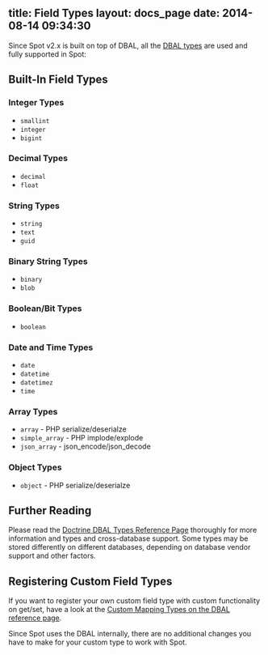 title: Field Types
layout: docs_page
date: 2014-08-14 09:34:30
---

Since Spot v2.x is built on top of DBAL, all the [DBAL
types](http://docs.doctrine-project.org/projects/doctrine-dbal/en/latest/reference/types.html)
are used and fully supported in Spot:

## Built-In Field Types

### Integer Types
 * `smallint`
 * `integer`
 * `bigint`

### Decimal Types
 * `decimal`
 * `float`

### String Types
 * `string`
 * `text`
 * `guid`

### Binary String Types
 * `binary`
 * `blob`

### Boolean/Bit Types
 * `boolean`

### Date and Time Types
 * `date`
 * `datetime`
 * `datetimez`
 * `time`

### Array Types
 * `array` - PHP serialize/deserialze
 * `simple_array` - PHP implode/explode
 * `json_array` - json_encode/json_decode

### Object Types
 * `object` - PHP serialize/deserialze

## Further Reading

Please read the [Doctrine DBAL Types Reference
Page](http://docs.doctrine-project.org/projects/doctrine-dbal/en/latest/reference/types.html)
thoroughly for more information and types and cross-database support. Some
types may be stored differently on different databases, depending on database
vendor support and other factors.

## Registering Custom Field Types

If you want to register your own custom field type with custom
functionality on get/set, have a look at the [Custom Mapping Types on the DBAL
reference page](http://docs.doctrine-project.org/projects/doctrine-dbal/en/latest/reference/types.html#custom-mapping-types).

Since Spot uses the DBAL internally, there are no additional changes you have
to make for your custom type to work with Spot.

